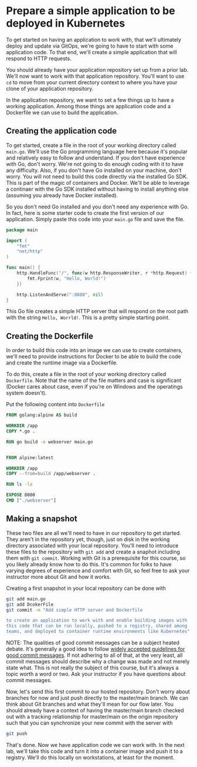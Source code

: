 # Prepare a simple application to be deployed in Kubernetes

To get started on having an application to work with, that we'll ultimately deploy and update via GitOps, we're going to have to start with some application code. To that end, we'll create a simple application that will respond to HTTP requests.

You should already have your application repository set up from a prior lab. We'll now want to work with that application repository. You'll want to use `cd` to move from your current directory context to where you have your clone of your application repository.

In the application repository, we want to set a few things up to have a working application. Among those things are application code and a Dockerfile we can use to build the application.

## Creating the application code

To get started, create a file in the root of your working directory called `main.go`. We'll use the Go programming language here because it's popular and relatively easy to follow and understand. If you don't have experience with Go, don't worry. We're not going to do enough coding with it to have any difficulty. Also, if you don't have Go installed on your machine, don't worry. You will not need to build this code directly via the installed Go SDK. This is part of the magic of containers and Docker. We'll be able to leverage a continaer with the Go SDK installed without having to install anything else (assuming you already have Docker installed).

So you don't need Go installed and you don't need any experience with Go. In fact, here is some starter code to create the first version of our application. Simply paste this code into your `main.go` file and save the file.

``` Go
package main

import (
    "fmt"
    "net/http"
)

func main() {
    http.HandleFunc("/", func(w http.ResponseWriter, r *http.Request) {
        fmt.Fprint(w, "Hello, World!")
    })

    http.ListenAndServe(":8080", nil)
}
```

This Go file creates a simple HTTP server that will respond on the root path with the string `Hello, Worrld!`. This is a pretty simple starting point.

## Creating the Dockerfile

In order to build this code into an image we can use to create containers, we'll need to provide instructions for Docker to be able to build the code and create the runtime image via a Dockerfile.

To do this, create a file in the root of your working directory called `Dockerfile`. Note that the name of the file matters and case is significant (Docker cares about case, even if you're on Windows and the operatings system doesn't).

Put the following content into `Dockerfile`

``` Dockerfile
FROM golang:alpine AS build

WORKDIR /app
COPY *.go .

RUN go build -o webserver main.go


FROM alpine:latest

WORKDIR /app
COPY --from=build /app/webserver .

RUN ls -la

EXPOSE 8080
CMD ["./webserver"]
```

## Making a snapshot

These two files are all we'll need to have in our repository to get started. They aren't in the repository yet, though, just on disk in the working directory associated with your local repository. You'll need to introduce these files to the repository with `git add` and create a snaphot including them with `git commit`. Working with Git is a prerequisite for this course, so you likely already know how to do this. It's common for folks to have varying degrees of experience and comfort with Git, so feel free to ask your instructor more about Git and how it works.

Creating a first snapshot in your local repository can be done with

``` sh
git add main.go
git add DcokerFile
git commit -m "Add simple HTTP server and Dockerfile

to create an application to work with and enable building images with
this code that can be run locally, pushed to a registry, shared among
teams, and deployed to container runtime environments like Kubernetes"
```

NOTE: The qualities of good commit messages can be a subject heated debate. It's generally a good idea to follow [widely accepted guidelines for good commit messages](https://cbea.ms/git-commit/). If not adhering to all of that, at the very least, all commit messages should describe why a change was made and not merely state what. This is not really the subject of this course, but it's always a topic worth a word or two. Ask your instructor if you have questions about commit messages.

Now, let's send this first commit to our hosted repository. Don't worry about branches for now and just push directly to the master/main branch. We can think about Git branches and what they'll mean for our flow later. You should already have a context of having the master/main branch checked out with a tracking relationship for master/main on the origin repository such that you can synchronize your new commit with the server with

``` sh
git push
```

That's done. Now we have application code we can work with. In the next lab, we'll take this code and turn it into a container image and push it to a registry. We'll do this locally on workstations, at least for the moment.
